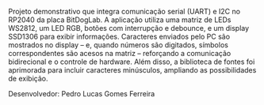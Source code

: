 Projeto demonstrativo que integra comunicação serial (UART) e I2C no RP2040 da placa BitDogLab. A aplicação utiliza uma matriz de LEDs WS2812, um LED RGB, botões com interrupção e debounce, e um display SSD1306 para exibir informações. Caracteres enviados pelo PC são mostrados no display – e, quando números são digitados, símbolos correspondentes são acesos na matriz – reforçando a comunicação bidirecional e o controle de hardware. Além disso, a biblioteca de fontes foi aprimorada para incluir caracteres minúsculos, ampliando as possibilidades de exibição.

Desenvolvedor: Pedro Lucas Gomes Ferreira